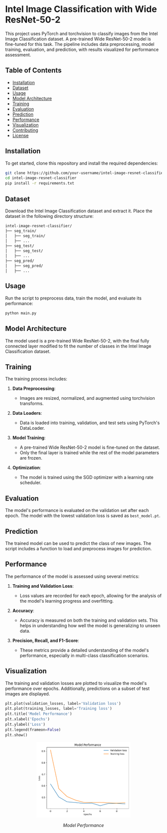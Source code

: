 # Intel Image Classification with Wide ResNet-50-2

This project uses PyTorch and torchvision to classify images from the Intel Image Classification dataset. A pre-trained Wide ResNet-50-2 model is fine-tuned for this task. The pipeline includes data preprocessing, model training, evaluation, and prediction, with results visualized for performance assessment.

## Table of Contents
- [Installation](#installation)
- [Dataset](#dataset)
- [Usage](#usage)
- [Model Architecture](#model-architecture)
- [Training](#training)
- [Evaluation](#evaluation)
- [Prediction](#prediction)
- [Performance](#performance)
- [Visualization](#visualization)
- [Contributing](#contributing)
- [License](#license)

## Installation

To get started, clone this repository and install the required dependencies:

```bash
git clone https://github.com/your-username/intel-image-resnet-classifier.git
cd intel-image-resnet-classifier
pip install -r requirements.txt
```

## Dataset

Download the Intel Image Classification dataset and extract it. Place the dataset in the following directory structure:

```
intel-image-resnet-classifier/
├── seg_train/
│   ├── seg_train/
│   ├── ...
├── seg_test/
│   ├── seg_test/
│   ├── ...
├── seg_pred/
│   ├── seg_pred/
│   ├── ...
```

## Usage

Run the script to preprocess data, train the model, and evaluate its performance:

```bash
python main.py
```

## Model Architecture

The model used is a pre-trained Wide ResNet-50-2, with the final fully connected layer modified to fit the number of classes in the Intel Image Classification dataset.

## Training

The training process includes:

1. **Data Preprocessing**:
   - Images are resized, normalized, and augmented using torchvision transforms.

2. **Data Loaders**:
   - Data is loaded into training, validation, and test sets using PyTorch's DataLoader.

3. **Model Training**:
   - A pre-trained Wide ResNet-50-2 model is fine-tuned on the dataset.
   - Only the final layer is trained while the rest of the model parameters are frozen.

4. **Optimization**:
   - The model is trained using the SGD optimizer with a learning rate scheduler.

## Evaluation

The model's performance is evaluated on the validation set after each epoch. The model with the lowest validation loss is saved as `best_model.pt`.

## Prediction

The trained model can be used to predict the class of new images. The script includes a function to load and preprocess images for prediction.

## Performance

The performance of the model is assessed using several metrics:

1. **Training and Validation Loss**:
   - Loss values are recorded for each epoch, allowing for the analysis of the model's learning progress and overfitting.

2. **Accuracy**:
   - Accuracy is measured on both the training and validation sets. This helps in understanding how well the model is generalizing to unseen data.

3. **Precision, Recall, and F1-Score**:
   - These metrics provide a detailed understanding of the model's performance, especially in multi-class classification scenarios.

## Visualization

The training and validation losses are plotted to visualize the model's performance over epochs. Additionally, predictions on a subset of test images are displayed.

```python
plt.plot(validation_losses, label='Validation loss')
plt.plot(training_losses, label='Training loss')
plt.title('Model Performance')
plt.xlabel('Epochs')
plt.ylabel('Loss')
plt.legend(frameon=False)
plt.show()
```
<p align="center">
  <img src="graph.PNG" width="60%" />
</p>
<p align="center"><em>Model Performance</em></p>
